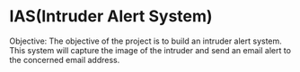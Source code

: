 # IAS(Intruder Alert System)

Objective: The objective of the project is to build an intruder alert system. This system will capture the image of the intruder and send an email alert to the concerned email address.
